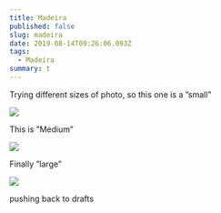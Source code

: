 ```yaml
---
title: Madeira
published: false
slug: madeira
date: 2019-08-14T09:26:06.093Z
tags:
  - Madeira
summary: t
---
```

Trying different sizes of photo, so this one is a ”small”

![](/images/uploads/8159e801-b146-448f-ad39-ae149368ede4.jpeg)

This is ”Medium”

![](/images/uploads/fba4b2b2-60e7-49b7-aeb9-c194187cab90.jpeg)

Finally ”large”

![](/images/uploads/621acdcd-7c13-4e0c-a57e-893c2dcfac63.jpeg)

pushing back to drafts
